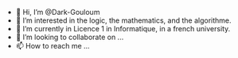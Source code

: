- 👋 Hi, I’m @Dark-Gouloum
- 👀 I’m interested in the logic, the mathematics, and the algorithme.
- 🌱 I’m currently in Licence 1 in Informatique, in a french university.
- 💞️ I’m looking to collaborate on ...
- 📫 How to reach me ...

<!---
Dark-Gouloum/Dark-Gouloum is a ✨ special ✨ repository because its `README.md` (this file) appears on your GitHub profile.
You can click the Preview link to take a look at your changes.
--->
